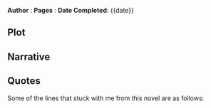 **Author** : 
**Pages** : 
**Date Completed**: {{date}}

## Plot


## Narrative


## Quotes
Some of the lines that stuck with me from this novel are as follows:


